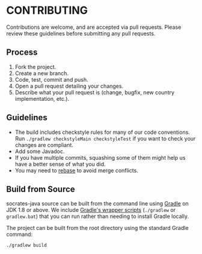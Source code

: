 # CONTRIBUTING

Contributions are welcome, and are accepted via pull requests.
Please review these guidelines before submitting any pull requests.

## Process

1. Fork the project.
1. Create a new branch.
1. Code, test, commit and push.
1. Open a pull request detailing your changes.
1. Describe what your pull request is (change, bugfix, new country implementation, etc.).

## Guidelines

* The build includes checkstyle rules for many of our code conventions. Run `./gradlew checkstyleMain checkstyleTest` if you want to check your changes are 
compliant.
* Add some Javadoc.
* If you have multiple commits, squashing some of them might help us have a better sense of what you did.
* You may need to [rebase](https://git-scm.com/book/en/v2/Git-Branching-Rebasing) to avoid merge conflicts.

## Build from Source

socrates-java source can be built from the command line using [Gradle](https://gradle.org) on JDK 1.8 or above. We include 
[Gradle's wrapper scripts](https://docs.gradle.org/current/userguide/gradle_wrapper.html) (`./gradlew` or `gradlew.bat`) that you can run rather than needing to
install Gradle locally.

The project can be built from the root directory using the standard Gradle command:
```bash
./gradlew build
```
